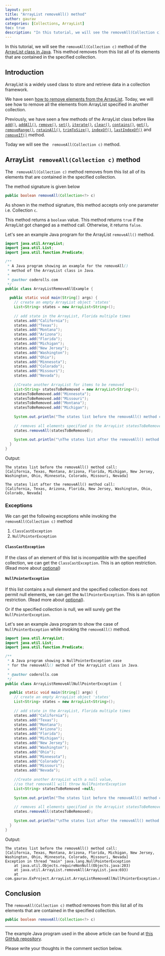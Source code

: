 ```yaml
---  
layout: post  
title: "ArrayList removeAll() method"  
author: gaurav  
categories: [Collections, ArrayList]
toc: true 
description: "In this tutorial, we will see the removeAll(Collection c) method of the ArrayList class in Java."  
---
```

In this tutorial, we will see the `removeAll(Collection c)` method of the  [ArrayList class in Java](https://coderolls.com/arraylist-in-java/). This method removes from this list all of its elements that are contained in the specified collection.

## Introduction  
ArrayList is a widely used class to store and retrieve data in a collection framework.

We have seen [how to remove elements from the ArrayList](https://coderolls.com/remove-element-from-arraylist/). Today, we will see how to remove all the elements from ArrayList specified in another collection.                                                                                                                                                                                       

Previously, we have seen a few methods of the ArrayList class before like [`add()`](https://coderolls.com/add-element-in-arraylist/), [`addAll()`](http://https://coderolls.com/arraylist-addall-method-in-java/), [`remove()`](https://coderolls.com/remove-element-from-arraylist/), [`set()`](https://coderolls.com/change-element-in-arraylist/), [`iterate()`](https://coderolls.com/iterating-the-arraylist-in-java/), [`clear()`](https://coderolls.com/arraylist-clear-method-in-java/),  [`contains()`](https://coderolls.com/arraylist-contains-method), [`get()`](https://coderolls.com/arraylist-get-method), [`removeRange()`](https://coderolls.com/arraylist-removerange-method), [`retainAll()`](https://coderolls.com/arraylist-retainall-method),  [`trimToSize()`](https://coderolls.com/arraylist-trimtosize-method), [`indexOf()`](https://coderolls.com/arraylist-indexof-method),   [`lastIndexOf()`](https://coderolls.com/arraylist-lastindexof-method)  and [`removeIf()`](https://coderolls.com/arraylist-removeIf-method) method. 

Today we will see the ` removeAll(Collection c)` method.
  

## ArrayList ` removeAll(Collection c)` method  

The ` removeAll(Collection c)` method removes from this list all of its elements that are contained in the specified collection.

The method signature is given below

```java
public boolean removeAll(Collection<?> c)
```

As shown in the method signature, this method accepts only one parameter i.e. Collection `c`. 

This method returns a `boolean` value. This method returns `true` if the ArrayList got changed as a method call. Otherwise, it returns `false`. 

Let's see an example Java program for the ArrayList `removeAll()` method.

```java
import java.util.ArrayList;
import java.util.List;
import java.util.function.Predicate;

/**
 * A Java program showing an example for the removeAll()
 * method of the ArrayList class in Java.
 * 
 * @author coderolls.com
 */
public class ArrayListRemoveAllExample {

  public static void main(String[] args) {
    // create an empty ArrayList object 'states'
    List<String> states = new ArrayList<String>();
    
    // add state in the ArrayList, Florida multiple times
    states.add("California");
    states.add("Texas");
    states.add("Montana");
    states.add("Arizona");
    states.add("Florida");
    states.add("Michigan");
    states.add("New Jersey");
    states.add("Washington");
    states.add("Ohio");
    states.add("Minnesota");
    states.add("Colorado");
    states.add("Missouri");
    states.add("Nevada");		
    
    //Create another ArrayList for items to be removed
    List<String> statesToBeRemoved = new ArrayList<String>();
    statesToBeRemoved.add("Minnesota");
    statesToBeRemoved.add("Missouri");
    statesToBeRemoved.add("Montana");
    statesToBeRemoved.add("Michigan");
    
    System.out.println("The states list before the removeAll() method call: \n" + states);
    
    // removes all elements specified in the ArrayList statesToBeRemoved 
    states.removeAll(statesToBeRemoved); 
    
    System.out.println("\nThe states list after the removeAll() method call: \n" + states);
  }
}
```

Output:  
```
The states list before the removeAll() method call: 
[California, Texas, Montana, Arizona, Florida, Michigan, New Jersey, Washington, Ohio, Minnesota, Colorado, Missouri, Nevada]

The states list after the removeAll() method call: 
[California, Texas, Arizona, Florida, New Jersey, Washington, Ohio, Colorado, Nevada]
```

### Exceptions
We can get the following exceptions while invoking the `removeAll(Collection c)` method

1. `ClassCastException` 
2. `NullPointerException`

#### `ClassCastException`
If the class of an element of this list is incompatible with the specified collection, we can get the `ClassCastException`. This is an option restriction. (Read more about [optional](https://docs.oracle.com/javase/8/docs/api/java/util/Collection.html#optional-restrictions))

#### `NullPointerException` 
If this list contains a null element and the specified collection does not permit null elements, we can get the `NullPointerException`. This is an option restriction. (Read more about [optional](https://docs.oracle.com/javase/8/docs/api/java/util/Collection.html#optional-restrictions)). 

Or if the specified collection is null, we will surely get the `NullPointerException`.

Let's see an example Java program to show the case of `NullPointerException` while invoking the `removeAll()` method.

```java
import java.util.ArrayList;
import java.util.List;
import java.util.function.Predicate;

/**
 * A Java program showing a NullPointerException case 
 * for the removeAll() method of the ArrayList class in Java.
 * 
 * @author coderolls.com
 */
public class ArrayListRemoveAllNullPointerException {

  public static void main(String[] args) {
    // create an empty ArrayList object 'states'
    List<String> states = new ArrayList<String>();
    
    // add state in the ArrayList, Florida multiple times
    states.add("California");
    states.add("Texas");
    states.add("Montana");
    states.add("Arizona");
    states.add("Florida");
    states.add("Michigan");
    states.add("New Jersey");
    states.add("Washington");
    states.add("Ohio");
    states.add("Minnesota");
    states.add("Colorado");
    states.add("Missouri");
    states.add("Nevada");		
    
    //Create another ArrayList with a null value, 
    //so that removeAll will throw NullPointerException
    List<String> statesToBeRemoved =null;
    
    System.out.println("The states list before the removeAll() method call: \n" + states);
    
    // removes all elements specified in the ArrayList statesToBeRemoved 
    states.removeAll(statesToBeRemoved); 
    
    System.out.println("\nThe states list after the removeAll() method call: \n" + states);
  }
}
```
Output:
```
The states list before the removeAll() method call: 
[California, Texas, Montana, Arizona, Florida, Michigan, New Jersey, Washington, Ohio, Minnesota, Colorado, Missouri, Nevada]
Exception in thread "main" java.lang.NullPointerException
	at java.util.Objects.requireNonNull(Objects.java:203)
	at java.util.ArrayList.removeAll(ArrayList.java:693)
	at com.gaurav.ExProject.ArrayList.ArrayListRemoveAllNullPointerException.main(ArrayListRemoveAllNullPointerException.java:43)
```

## Conclusion  

The `removeAll(Collection c)` method removes from this list all of its elements that are contained in the specified collection.
```java
public boolean removeAll(Collection<?> c)
```
---

The example Java program used in the above article can be found at [this GitHub repository](https://github.com/coderolls/blogpost-coding-examples/tree/main/collections/arraylist/arraylist-removeall-method).  

Please write your thoughts in the comment section below.
